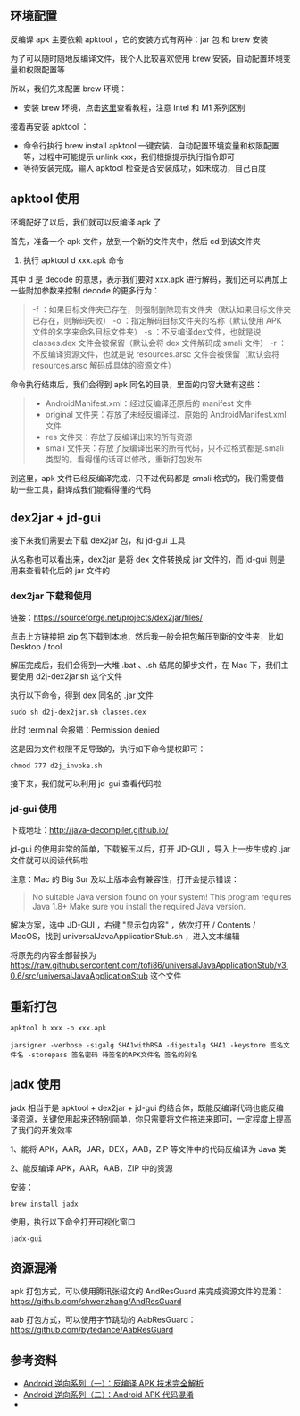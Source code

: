 ## 环境配置

反编译 apk 主要依赖 apktool ，它的安装方式有两种：jar 包 和 brew 安装

为了可以随时随地反编译文件，我个人比较喜欢使用 brew 安装，自动配置环境变量和权限配置等

所以，我们先来配置 brew 环境：

- 安装 brew 环境，点击[这里](https://tech-latest.com/fix-command-not-found-brew-mac/)查看教程，注意 Intel 和 M1 系列区别

接着再安装 apktool ：

- 命令行执行 brew install apktool 一键安装，自动配置环境变量和权限配置等，过程中可能提示 unlink xxx，我们根据提示执行指令即可
- 等待安装完成，输入 apktool 检查是否安装成功，如未成功，自己百度

## apktool 使用

环境配好了以后，我们就可以反编译 apk 了

首先，准备一个 apk 文件，放到一个新的文件夹中，然后 cd 到该文件夹

1. 执行 apktool d xxx.apk 命令

其中 d 是 decode 的意思，表示我们要对 xxx.apk 进行解码，我们还可以再加上一些附加参数来控制 decode 的更多行为：

> -f ：如果目标文件夹已存在，则强制删除现有文件夹（默认如果目标文件夹已存在，则解码失败）
> -o ：指定解码目标文件夹的名称（默认使用 APK 文件的名字来命名目标文件夹）
> -s ：不反编译dex文件，也就是说 classes.dex 文件会被保留（默认会将 dex 文件解码成 smali 文件）
> -r ：不反编译资源文件，也就是说 resources.arsc 文件会被保留（默认会将 resources.arsc 解码成具体的资源文件）

命令执行结束后，我们会得到 apk 同名的目录，里面的内容大致有这些：

> - AndroidManifest.xml：经过反编译还原后的 manifest 文件
> - original 文件夹：存放了未经反编译过、原始的 AndroidManifest.xml 文件
> - res 文件夹：存放了反编译出来的所有资源
> - smali 文件夹：存放了反编译出来的所有代码，只不过格式都是.smali类型的。看得懂的话可以修改，重新打包发布

到这里，apk 文件已经反编译完成，只不过代码都是 smali 格式的，我们需要借助一些工具，翻译成我们能看得懂的代码

## dex2jar + jd-gui

接下来我们需要去下载 dex2jar 包，和 jd-gui 工具

从名称也可以看出来，dex2jar 是将 dex 文件转换成 jar 文件的，而 jd-gui 则是用来查看转化后的 jar 文件的

### dex2jar 下载和使用

链接：https://sourceforge.net/projects/dex2jar/files/

点击上方链接把 zip 包下载到本地，然后我一般会把包解压到新的文件夹，比如 Desktop / tool

解压完成后，我们会得到一大堆 .bat 、.sh 结尾的脚步文件，在 Mac 下，我们主要使用 d2j-dex2jar.sh 这个文件

执行以下命令，得到 dex 同名的 .jar 文件

```
sudo sh d2j-dex2jar.sh classes.dex
```

此时 terminal 会报错：Permission denied

这是因为文件权限不足导致的，执行如下命令提权即可：

```
chmod 777 d2j_invoke.sh
```

接下来，我们就可以利用 jd-gui 查看代码啦

### jd-gui 使用

下载地址：http://java-decompiler.github.io/

jd-gui 的使用非常的简单，下载解压以后，打开 JD-GUI ，导入上一步生成的 .jar 文件就可以阅读代码啦

注意：Mac 的 Big Sur 及以上版本会有兼容性，打开会提示错误：

> No suitable Java version found on your system! This program requires Java 1.8+ Make sure you
> install the required Java version.

解决方案，选中 JD-GUI ，右键 "显示包内容" ，依次打开 / Contents / MacOS，找到 universalJavaApplicationStub.sh ，进入文本编辑

将原先的内容全部替换为 https://raw.githubusercontent.com/tofi86/universalJavaApplicationStub/v3.0.6/src/universalJavaApplicationStub
这个文件

## 重新打包

```
apktool b xxx -o xxx.apk
```

```
jarsigner -verbose -sigalg SHA1withRSA -digestalg SHA1 -keystore 签名文件名 -storepass 签名密码 待签名的APK文件名 签名的别名
```

## jadx 使用

jadx 相当于是 apktool + dex2jar + jd-gui 的结合体，既能反编译代码也能反编译资源，关键使用起来还特别简单，你只需要将文件拖进来即可，一定程度上提高了我们的开发效率

1、能将 APK，AAR，JAR，DEX，AAB，ZIP 等文件中的代码反编译为 Java 类

2、能反编译 APK，AAR，AAB，ZIP 中的资源

安装：

```
brew install jadx
```

使用，执行以下命令打开可视化窗口

```
jadx-gui
```

## 资源混淆

apk 打包方式，可以使用腾讯张绍文的 AndResGuard 来完成资源文件的混淆： https://github.com/shwenzhang/AndResGuard

aab 打包方式，可以使用字节跳动的 AabResGuard： https://github.com/bytedance/AabResGuard

## 参考资料

- [Android 逆向系列（一）：反编译 APK 技术完全解析](https://juejin.cn/post/7158107697907236878)
- [Android 逆向系列（二）：Android APK 代码混淆](https://juejin.cn/post/7168086915445424136)
- [](https://apk119.com/)